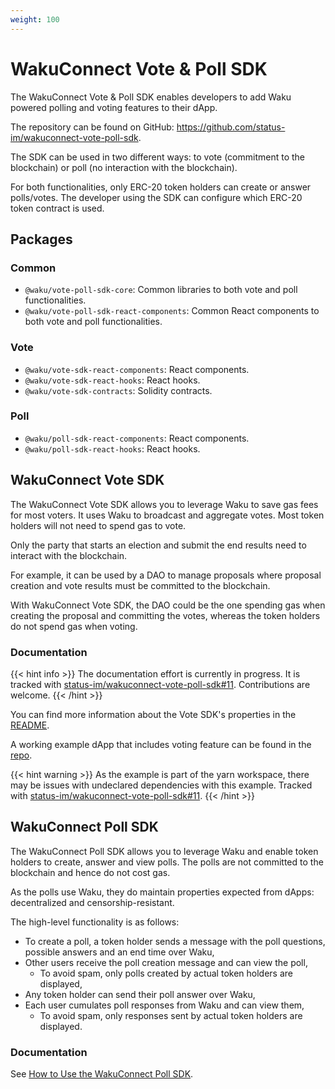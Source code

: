 ```yaml
---
weight: 100
---
```


# WakuConnect Vote & Poll SDK

The WakuConnect Vote & Poll SDK enables developers to add Waku powered polling and voting features to their dApp.

The repository can be found on GitHub: https://github.com/status-im/wakuconnect-vote-poll-sdk.

The SDK can be used in two different ways:
to vote (commitment to the blockchain) or poll (no interaction with the blockchain).

For both functionalities, only ERC-20 token holders can create or answer polls/votes.
The developer using the SDK can configure which ERC-20 token contract is used.

## Packages

### Common

- `@waku/vote-poll-sdk-core`: Common libraries to both vote and poll functionalities.
- `@waku/vote-poll-sdk-react-components`: Common React components to both vote and poll functionalities.

### Vote

- `@waku/vote-sdk-react-components`: React components.
- `@waku/vote-sdk-react-hooks`: React hooks.
- `@waku/vote-sdk-contracts`: Solidity contracts.

### Poll

- `@waku/poll-sdk-react-components`: React components.
- `@waku/poll-sdk-react-hooks`: React hooks.

## WakuConnect Vote SDK

The WakuConnect Vote SDK allows you to leverage Waku to save gas fees for most voters.
It uses Waku to broadcast and aggregate votes.
Most token holders will not need to spend gas to vote.

Only the party that starts an election and submit the end results need to interact with the blockchain.

For example, it can be used by a DAO to manage proposals
where proposal creation and vote results must be committed to the blockchain.

With WakuConnect Vote SDK, the DAO could be the one spending gas when creating the proposal and committing the votes,
whereas the token holders do not spend gas when voting.

### Documentation

{{< hint info >}}
The documentation effort is currently in progress.
It is tracked with [status-im/wakuconnect-vote-poll-sdk#11](https://github.com/status-im/wakuconnect-vote-poll-sdk/issues/11).
Contributions are welcome.
{{< /hint >}}

You can find more information about the Vote SDK's properties in the [README](https://github.com/status-im/wakuconnect-vote-poll-sdk#wakuconnect-vote-sdk).

A working example dApp that includes voting feature can be found in the [repo](https://github.com/status-im/wakuconnect-vote-poll-sdk/tree/main/packages/example).

{{< hint warning >}}
As the example is part of the yarn workspace,
there may be issues with undeclared dependencies with this example.
Tracked with [status-im/wakuconnect-vote-poll-sdk#11](https://github.com/status-im/wakuconnect-vote-poll-sdk/issues/11).
{{< /hint >}}

## WakuConnect Poll SDK

The WakuConnect Poll SDK allows you to leverage Waku and enable token holders to create, answer and view polls.
The polls are not committed to the blockchain and hence do not cost gas.

As the polls use Waku, they do maintain properties expected from dApps: decentralized and censorship-resistant.

The high-level functionality is as follows:

- To create a poll, a token holder sends a message with the poll questions, possible answers and an end time over Waku,
- Other users receive the poll creation message and can view the poll,
  - To avoid spam, only polls created by actual token holders are displayed,
- Any token holder can send their poll answer over Waku,
- Each user cumulates poll responses from Waku and can view them,
  - To avoid spam, only responses sent by actual token holders are displayed.

### Documentation

See [How to Use the WakuConnect Poll SDK](./poll_sdk).
